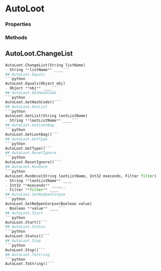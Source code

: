 # AutoLoot    

### Properties  
 
### Methods  
## AutoLoot.ChangeList
```python
AutoLoot.ChangeList(String listName)
- String **listName** ____```
## AutoLoot.Equals
```python
AutoLoot.Equals(Object obj)
- Object **obj** ____```
## AutoLoot.GetHashCode
```python
AutoLoot.GetHashCode()```
## AutoLoot.GetList
```python
AutoLoot.GetList(String lootListName)
- String **lootListName** ____```
## AutoLoot.GetLootBag
```python
AutoLoot.GetLootBag()```
## AutoLoot.GetType
```python
AutoLoot.GetType()```
## AutoLoot.ResetIgnore
```python
AutoLoot.ResetIgnore()```
## AutoLoot.RunOnce
```python
AutoLoot.RunOnce(String lootListName, Int32 mseconds, Filter filter)
- String **lootListName** ____
- Int32 **mseconds** ____
- Filter **filter** ____```
## AutoLoot.SetNoOpenCorpse
```python
AutoLoot.SetNoOpenCorpse(Boolean value)
- Boolean **value** ____```
## AutoLoot.Start
```python
AutoLoot.Start()```
## AutoLoot.Status
```python
AutoLoot.Status()```
## AutoLoot.Stop
```python
AutoLoot.Stop()```
## AutoLoot.ToString
```python
AutoLoot.ToString()```